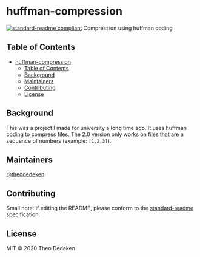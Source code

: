 # huffman-compression
[![standard-readme compliant](https://img.shields.io/badge/standard--readme-OK-green.svg?style=for-the-badge)](https://github.com/RichardLitt/standard-readme)
Compression using huffman coding

## Table of Contents

- [huffman-compression](#huffman-compression)
  - [Table of Contents](#table-of-contents)
  - [Background](#background)
  - [Maintainers](#maintainers)
  - [Contributing](#contributing)
  - [License](#license)

## Background
This was a project I made for university a long time ago. 
It uses huffman coding to compress files.
The 2.0 version only works on files that are a sequence of numbers (example: `[1,2,3]`).

## Maintainers

[@theodedeken](https://github.com/theodedeken)

## Contributing

Small note: If editing the README, please conform to the [standard-readme](https://github.com/RichardLitt/standard-readme) specification.

## License

MIT © 2020 Theo Dedeken
